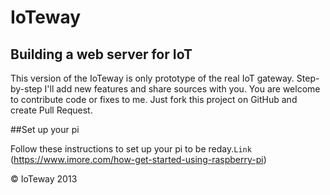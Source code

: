 # IoTeway
## Building a web server for IoT

This version of the IoTeway is only prototype of the real IoT gateway. Step-by-step I'll add new features and share sources  with you. You are welcome to contribute code or fixes to me. Just fork this project on GitHub and create Pull Request.

##Set up your pi

Follow these instructions to set up your pi to be reday.`Link` (https://www.imore.com/how-get-started-using-raspberry-pi)

© IoTeway 2013
